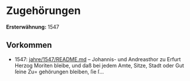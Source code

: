 # Zugehörungen

**Ersterwähnung:** 1547

## Vorkommen
- 1547: [jahre/1547/README.md](../jahre/1547/README.md) – Johannis-
und Andreasthor zu Erfurt Herzog Moriten bleibe, und
daß bei jedem Amte, Sitze, Stadt oder Gut ſeine Zu=
gehörungen bleiben, ſie ſ...

